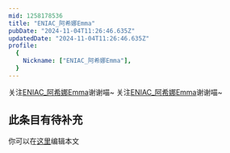 ```yaml
---
mid: 1258178536
title: "ENIAC_阿希娜Emma"
pubDate: "2024-11-04T11:26:46.635Z"
updatedDate: "2024-11-04T11:26:46.635Z"
profile:
  {
    Nickname: ["ENIAC_阿希娜Emma"],
  }
---
```


关注[ENIAC_阿希娜Emma](https://space.bilibili.com/1258178536)谢谢喵~ 关注[ENIAC_阿希娜Emma](https://space.bilibili.com/1258178536)谢谢喵~

## 此条目有待补充
你可以在[这里](https://github.com/Yuhanawa/VTuber.ICU/edit/master/src/content/v/ENIAC_阿希娜Emma/index.md)编辑本文
